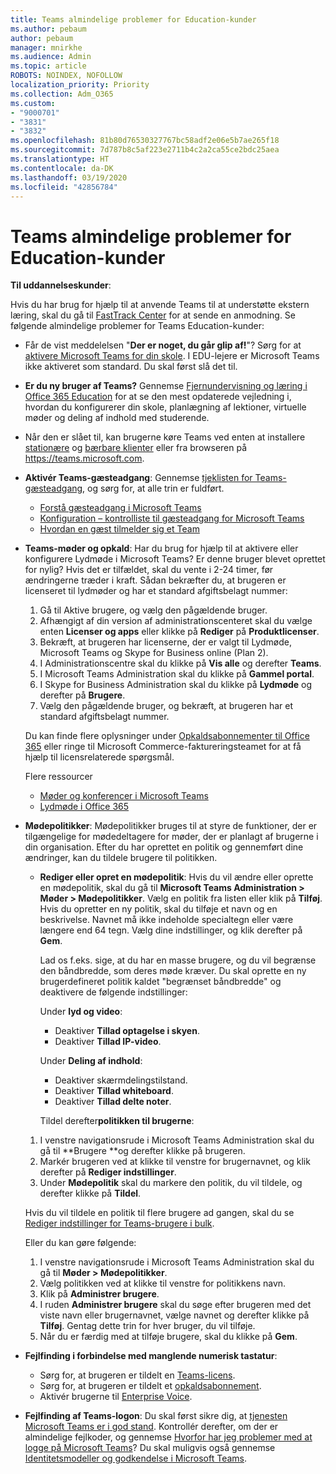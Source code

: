 ```yaml
---
title: Teams almindelige problemer for Education-kunder
ms.author: pebaum
author: pebaum
manager: mnirkhe
ms.audience: Admin
ms.topic: article
ROBOTS: NOINDEX, NOFOLLOW
localization_priority: Priority
ms.collection: Adm_O365
ms.custom:
- "9000701"
- "3831"
- "3832"
ms.openlocfilehash: 81b80d76530327767bc58adf2e06e5b7ae265f18
ms.sourcegitcommit: 7d787b8c5af223e2711b4c2a2ca55ce2bdc25aea
ms.translationtype: HT
ms.contentlocale: da-DK
ms.lasthandoff: 03/19/2020
ms.locfileid: "42856784"
---
```

# <a name="teams-common-issues-for-education-customers"></a>Teams almindelige problemer for Education-kunder

**Til uddannelseskunder**:

Hvis du har brug for hjælp til at anvende Teams til at understøtte ekstern læring, skal du gå til [FastTrack Center](https://www.microsoft.com/fasttrack) for at sende en anmodning. Se følgende almindelige problemer for Teams Education-kunder:

- Får de vist meddelelsen "**Der er noget, du går glip af!**"? Sørg for at [aktivere Microsoft Teams for din skole](https://docs.microsoft.com/microsoft-365/education/intune-edu-trial/enable-microsoft-teams). I EDU-lejere er Microsoft Teams ikke aktiveret som standard. Du skal først slå det til.

- **Er du ny bruger af Teams?** Gennemse [Fjernundervisning og læring i Office 365 Education](https://support.office.com/article/remote-teaching-and-learning-in-office-365-education-f651ccae-7b65-478b-8366-51bb884025c4) for at se den mest opdaterede vejledning i, hvordan du konfigurerer din skole, planlægning af lektioner, virtuelle møder og deling af indhold med studerende.

- Når den er slået til, kan brugerne køre Teams ved enten at installere [stationære](https://docs.microsoft.com/MicrosoftTeams/get-clients#desktop-client) og [bærbare klienter](https://docs.microsoft.com/MicrosoftTeams/get-clients#mobile-clients) eller fra browseren på https://teams.microsoft.com.

- **Aktivér Teams-gæsteadgang**: Gennemse [tjeklisten for Teams-gæsteadgang](https://docs.microsoft.com/microsoftteams/guest-access-checklist), og sørg for, at alle trin er fuldført.
    - [Forstå gæsteadgang i Microsoft Teams](https://docs.microsoft.com/microsoftteams/guest-access)
    - [Konfiguration – kontrolliste til gæsteadgang for Microsoft Teams](https://docs.microsoft.com/microsoftteams/guest-access-checklist)
    - [Hvordan en gæst tilmelder sig et Team](https://docs.microsoft.com/microsoftteams/guest-joins)

- **Teams-møder og opkald**: Har du brug for hjælp til at aktivere eller konfigurere Lydmøde i Microsoft Teams? Er denne bruger blevet oprettet for nylig? Hvis det er tilfældet, skal du vente i 2-24 timer, før ændringerne træder i kraft. Sådan bekræfter du, at brugeren er licenseret til lydmøder og har et standard afgiftsbelagt nummer:
    1. Gå til Aktive brugere, og vælg den pågældende bruger.
    2. Afhængigt af din version af administrationscenteret skal du vælge enten **Licenser og apps** eller klikke på **Rediger** på **Produktlicenser**.
    3. Bekræft, at brugeren har licenserne, der er valgt til Lydmøde, Microsoft Teams og Skype for Business online (Plan 2).
    4. I Administrationscentre skal du klikke på **Vis alle** og derefter **Teams**.
    5. I Microsoft Teams Administration skal du klikke på **Gammel portal**.
    6. I Skype for Business Administration skal du klikke på **Lydmøde** og derefter på **Brugere**.
    7. Vælg den pågældende bruger, og bekræft, at brugeren har et standard afgiftsbelagt nummer.

    Du kan finde flere oplysninger under [Opkaldsabonnementer til Office 365](https://docs.microsoft.com/microsoftteams/calling-plans-for-office-365) eller ringe til Microsoft Commerce-faktureringsteamet for at få hjælp til licensrelaterede spørgsmål.

    Flere ressourcer

    - [Møder og konferencer i Microsoft Teams](https://docs.microsoft.com/microsoftteams/deploy-meetings-microsoft-teams-landing-page)
    - [Lydmøde i Office 365](https://docs.microsoft.com/microsoftteams/audio-conferencing-in-office-365)

- **Mødepolitikker**: Mødepolitikker bruges til at styre de funktioner, der er tilgængelige for mødedeltagere for møder, der er planlagt af brugerne i din organisation. Efter du har oprettet en politik og gennemført dine ændringer, kan du tildele brugere til politikken.

    - **Rediger eller opret en mødepolitik**: Hvis du vil ændre eller oprette en mødepolitik, skal du gå til **Microsoft Teams Administration > Møder > Mødepolitikker**.  Vælg en politik fra listen eller klik på **Tilføj**. Hvis du opretter en ny politik, skal du tilføje et navn og en beskrivelse. Navnet må ikke indeholde specialtegn eller være længere end 64 tegn. Vælg dine indstillinger, og klik derefter på **Gem**. 
    
        Lad os f.eks. sige, at du har en masse brugere, og du vil begrænse den båndbredde, som deres møde kræver. Du skal oprette en ny brugerdefineret politik kaldet "begrænset båndbredde" og deaktivere de følgende indstillinger:

        Under **lyd og video**:
        - Deaktiver **Tillad optagelse i skyen**.
        - Deaktiver **Tillad IP-video**.

        Under **Deling af indhold**:

        - Deaktiver skærmdelingstilstand.
        - Deaktiver **Tillad whiteboard**.
        - Deaktiver **Tillad delte noter**.

        Tildel derefter**politikken til brugerne**:

    1. I venstre navigationsrude i Microsoft Teams Administration skal du gå til **Brugere **og derefter klikke på brugeren.
    2. Markér brugeren ved at klikke til venstre for brugernavnet, og klik derefter på **Rediger indstillinger**.
    3. Under **Mødepolitik** skal du markere den politik, du vil tildele, og derefter klikke på **Tildel**. 

    Hvis du vil tildele en politik til flere brugere ad gangen, skal du se [Rediger indstillinger for Teams-brugere i bulk](https://docs.microsoft.com/microsoftteams/edit-user-settings-in-bulk).

    Eller du kan gøre følgende:
    1. I venstre navigationsrude i Microsoft Teams Administration skal du gå til **Møder > Mødepolitikker**.
    2. Vælg politikken ved at klikke til venstre for politikkens navn.
    3. Klik på **Administrer brugere**.
    4. I ruden **Administrer brugere** skal du søge efter brugeren med det viste navn eller brugernavnet, vælge navnet og derefter klikke på **Tilføj**. Gentag dette trin for hver bruger, du vil tilføje.
    5. Når du er færdig med at tilføje brugere, skal du klikke på **Gem**.

- **Fejlfinding i forbindelse med manglende numerisk tastatur**:
    - Sørg for, at brugeren er tildelt en [Teams-licens](https://docs.microsoft.com/MicrosoftTeams/assign-teams-licenses).
    - Sørg for, at brugeren er tildelt et [opkaldsabonnement](https://docs.microsoft.com/MicrosoftTeams/calling-plan-landing-page).
    - Aktivér brugerne til [Enterprise Voice](https://docs.microsoft.com/skypeforbusiness/skype-for-business-hybrid-solutions/plan-your-phone-system-cloud-pbx-solution/enable-users-for-enterprise-voice-online-and-phone-system-voicemail#to-enable-your-users-for-phone-system-in-office-365-voice-and-voicemail).

- **Fejlfinding af Teams-logon**: Du skal først sikre dig, at [tjenesten Microsoft Teams er i god stand](https://admin.microsoft.com/Adminportal/Home?source=applauncher#/servicehealth). Kontrollér derefter, om der er almindelige fejlkoder, og gennemse [Hvorfor har jeg problemer med at logge på Microsoft Teams](https://support.office.com/article/a02f683b-61a3-4008-9447-ee60c5593b0f)? Du skal muligvis også gennemse [Identitetsmodeller og godkendelse i Microsoft Teams](https://docs.microsoft.com/MicrosoftTeams/identify-models-authentication).
